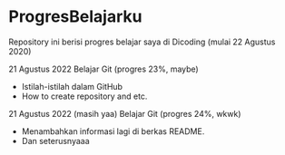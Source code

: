 # ProgresBelajarku
Repository ini berisi progres belajar saya di Dicoding (mulai 22 Agustus 2020)

21 Agustus 2022
Belajar Git (progres 23%, maybe)
* Istilah-istilah dalam GitHub
* How to create repository and etc.

21 Agustus 2022 (masih yaa)
Belajar Git (progres 24%, wkwk)
* Menambahkan informasi lagi di berkas README.
* Dan seterusnyaaa
